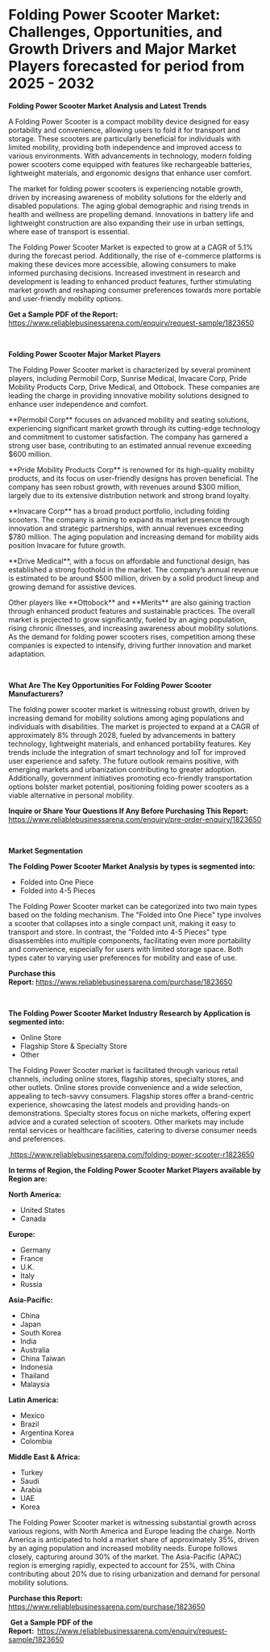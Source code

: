 <p><h1>Folding Power Scooter Market: Challenges, Opportunities, and Growth Drivers and Major Market Players forecasted for period from 2025 - 2032</h1></p><p><strong>Folding Power Scooter Market Analysis and Latest Trends</strong></p>
<p><p>A Folding Power Scooter is a compact mobility device designed for easy portability and convenience, allowing users to fold it for transport and storage. These scooters are particularly beneficial for individuals with limited mobility, providing both independence and improved access to various environments. With advancements in technology, modern folding power scooters come equipped with features like rechargeable batteries, lightweight materials, and ergonomic designs that enhance user comfort.</p><p>The market for folding power scooters is experiencing notable growth, driven by increasing awareness of mobility solutions for the elderly and disabled populations. The aging global demographic and rising trends in health and wellness are propelling demand. Innovations in battery life and lightweight construction are also expanding their use in urban settings, where ease of transport is essential. </p><p>The Folding Power Scooter Market is expected to grow at a CAGR of 5.1% during the forecast period. Additionally, the rise of e-commerce platforms is making these devices more accessible, allowing consumers to make informed purchasing decisions. Increased investment in research and development is leading to enhanced product features, further stimulating market growth and reshaping consumer preferences towards more portable and user-friendly mobility options.</p></p>
<p><strong>Get a Sample PDF of the Report:&nbsp;</strong> <a href="https://www.reliablebusinessarena.com/enquiry/request-sample/1823650?utm_campaign=2488&utm_medium=2&utm_source=Github&utm_content=ia&utm_term=13042025&utm_id=folding-power-scooter">https://www.reliablebusinessarena.com/enquiry/request-sample/1823650</a></p>
<p>&nbsp;</p>
<p><strong>Folding Power Scooter Major Market Players</strong></p>
<p><p>The Folding Power Scooter market is characterized by several prominent players, including Permobil Corp, Sunrise Medical, Invacare Corp, Pride Mobility Products Corp, Drive Medical, and Ottobock. These companies are leading the charge in providing innovative mobility solutions designed to enhance user independence and comfort.</p><p>**Permobil Corp** focuses on advanced mobility and seating solutions, experiencing significant market growth through its cutting-edge technology and commitment to customer satisfaction. The company has garnered a strong user base, contributing to an estimated annual revenue exceeding $600 million.</p><p>**Pride Mobility Products Corp** is renowned for its high-quality mobility products, and its focus on user-friendly designs has proven beneficial. The company has seen robust growth, with revenues around $300 million, largely due to its extensive distribution network and strong brand loyalty.</p><p>**Invacare Corp** has a broad product portfolio, including folding scooters. The company is aiming to expand its market presence through innovation and strategic partnerships, with annual revenues exceeding $780 million. The aging population and increasing demand for mobility aids position Invacare for future growth.</p><p>**Drive Medical**, with a focus on affordable and functional design, has established a strong foothold in the market. The company’s annual revenue is estimated to be around $500 million, driven by a solid product lineup and growing demand for assistive devices.</p><p>Other players like **Ottobock** and **Merits** are also gaining traction through enhanced product features and sustainable practices. The overall market is projected to grow significantly, fueled by an aging population, rising chronic illnesses, and increasing awareness about mobility solutions. As the demand for folding power scooters rises, competition among these companies is expected to intensify, driving further innovation and market adaptation.</p></p>
<p>&nbsp;</p>
<p><strong>What Are The Key Opportunities For Folding Power Scooter Manufacturers?</strong></p>
<p><p>The folding power scooter market is witnessing robust growth, driven by increasing demand for mobility solutions among aging populations and individuals with disabilities. The market is projected to expand at a CAGR of approximately 8% through 2028, fueled by advancements in battery technology, lightweight materials, and enhanced portability features. Key trends include the integration of smart technology and IoT for improved user experience and safety. The future outlook remains positive, with emerging markets and urbanization contributing to greater adoption. Additionally, government initiatives promoting eco-friendly transportation options bolster market potential, positioning folding power scooters as a viable alternative in personal mobility.</p></p>
<p><strong>Inquire or Share Your Questions If Any Before Purchasing This Report:</strong> <a href="https://www.reliablebusinessarena.com/enquiry/pre-order-enquiry/1823650?utm_campaign=2488&utm_medium=2&utm_source=Github&utm_content=ia&utm_term=13042025&utm_id=folding-power-scooter">https://www.reliablebusinessarena.com/enquiry/pre-order-enquiry/1823650</a></p>
<p>&nbsp;</p>
<p><strong>Market Segmentation</strong></p>
<p><strong>The Folding Power Scooter Market Analysis by types is segmented into:</strong></p>
<p><ul><li>Folded into One Piece</li><li>Folded into 4-5 Pieces</li></ul></p>
<p><p>The Folding Power Scooter market can be categorized into two main types based on the folding mechanism. The "Folded into One Piece" type involves a scooter that collapses into a single compact unit, making it easy to transport and store. In contrast, the "Folded into 4-5 Pieces" type disassembles into multiple components, facilitating even more portability and convenience, especially for users with limited storage space. Both types cater to varying user preferences for mobility and ease of use.</p></p>
<p><strong>Purchase this Report:&nbsp;</strong><a href="https://www.reliablebusinessarena.com/purchase/1823650?utm_campaign=2488&utm_medium=2&utm_source=Github&utm_content=ia&utm_term=13042025&utm_id=folding-power-scooter">https://www.reliablebusinessarena.com/purchase/1823650</a></p>
<p>&nbsp;</p>
<p><strong>The Folding Power Scooter Market Industry Research by Application is segmented into:</strong></p>
<p><ul><li>Online Store</li><li>Flagship Store & Specialty Store</li><li>Other</li></ul></p>
<p><p>The Folding Power Scooter market is facilitated through various retail channels, including online stores, flagship stores, specialty stores, and other outlets. Online stores provide convenience and a wide selection, appealing to tech-savvy consumers. Flagship stores offer a brand-centric experience, showcasing the latest models and providing hands-on demonstrations. Specialty stores focus on niche markets, offering expert advice and a curated selection of scooters. Other markets may include rental services or healthcare facilities, catering to diverse consumer needs and preferences.</p></p>
<p><a href="https://www.reliablebusinessarena.com/folding-power-scooter-r1823650?utm_campaign=2488&utm_medium=2&utm_source=Github&utm_content=ia&utm_term=13042025&utm_id=folding-power-scooter">&nbsp;https://www.reliablebusinessarena.com/folding-power-scooter-r1823650</a></p>
<p><strong>In terms of Region, the Folding Power Scooter Market Players available by Region are:</strong></p>
<p>
    <p> <strong> North America: </strong>
        <ul>
            <li>United States</li>
            <li>Canada</li>
        </ul>
        </p> 
    <p> <strong> Europe: </strong>
        <ul>
            <li>Germany</li>
            <li>France</li>
            <li>U.K.</li>
            <li>Italy</li>
            <li>Russia</li>
        </ul>
        </p> 
    <p> <strong> Asia-Pacific: </strong>
        <ul>
            <li>China</li>
            <li>Japan</li>
            <li>South Korea</li>
            <li>India</li>
            <li>Australia</li>
            <li>China Taiwan</li>
            <li>Indonesia</li>
            <li>Thailand</li>
            <li>Malaysia</li>
        </ul>
        </p> 
    <p> <strong> Latin America: </strong>
        <ul>
            <li>Mexico</li>
            <li>Brazil</li>
            <li>Argentina Korea</li>
            <li>Colombia</li>
        </ul>
        </p> 
    <p> <strong> Middle East & Africa: </strong>
        <ul>
            <li>Turkey</li>
            <li>Saudi</li>
            <li>Arabia</li>
            <li>UAE</li>
            <li>Korea</li>
        </ul>
    </p>
    </p>
<p><p>The Folding Power Scooter market is witnessing substantial growth across various regions, with North America and Europe leading the charge. North America is anticipated to hold a market share of approximately 35%, driven by an aging population and increased mobility needs. Europe follows closely, capturing around 30% of the market. The Asia-Pacific (APAC) region is emerging rapidly, expected to account for 25%, with China contributing about 20% due to rising urbanization and demand for personal mobility solutions.</p></p>
<p><strong>Purchase this Report: </strong><a href="https://www.reliablebusinessarena.com/purchase/1823650?utm_campaign=2488&utm_medium=2&utm_source=Github&utm_content=ia&utm_term=13042025&utm_id=folding-power-scooter">https://www.reliablebusinessarena.com/purchase/1823650</a></p>
<p>&nbsp;<strong>Get a Sample PDF of the Report:&nbsp;&nbsp;</strong><a href="https://www.reliablebusinessarena.com/enquiry/request-sample/1823650?utm_campaign=2488&utm_medium=2&utm_source=Github&utm_content=ia&utm_term=13042025&utm_id=folding-power-scooter">https://www.reliablebusinessarena.com/enquiry/request-sample/1823650</a></p>
<p><strong></strong></p>
<p><p></p><p></p><p></p></p>